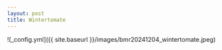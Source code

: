 ```yaml
---
layout: post
title: Wintertomate
---
```


![_config.yml]({{ site.baseurl }}/images/bmr20241204_wintertomate.jpeg)
